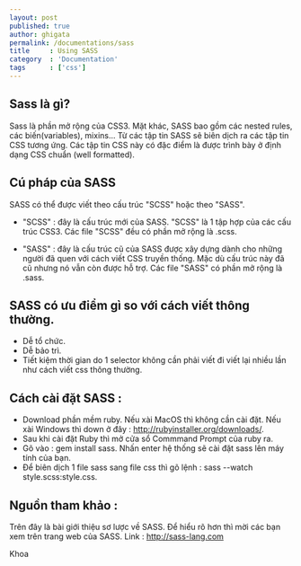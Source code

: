 ```yaml
---
layout: post
published: true
author: ghigata
permalink: /documentations/sass
title     : Using SASS
category  : 'Documentation'
tags      : ['css']
---
```


## Sass là gì?

Sass là phần mở rộng của CSS3. Mặt khác, SASS bao gồm các nested rules, các biến(variables), mixins... Từ các tập tin SASS sẽ biên dịch ra các tập tin CSS tương ứng. Các tập tin CSS này có đặc điểm là được trình bày ở định dạng CSS chuẩn (well formatted).

## Cú pháp của SASS

SASS có thể được viết theo cấu trúc "SCSS" hoặc theo "SASS".

* "SCSS" : đây là cấu trúc mới của SASS. "SCSS" là 1 tập hợp của các cấu trúc CSS3. Các file "SCSS" đều có phần mở rộng là .scss.

* "SASS" : đây là cấu trúc cũ của SASS được xây dựng dành cho những người đã quen với cách viết CSS truyền thống. Mặc dù cấu trúc này đã cũ nhưng nó vẫn còn được hỗ trợ. Các file "SASS" có phần mở rộng là .sass.

## SASS có ưu điểm gì so với cách viết thông thường.

* Dễ tổ chức.
* Dễ bảo trì.
* Tiết kiệm thời gian do 1 selector không cần phải viết đi viết lại nhiều lần như cách viết css thông thường.

## Cách cài đặt SASS :

* Download phần mềm ruby. Nếu xài MacOS thì không cần cài đặt. Nếu xài Windows thì down ở đây : http://rubyinstaller.org/downloads/.
* Sau khi cài đặt Ruby thì mở cửa sổ Commmand Prompt của ruby ra.
* Gõ vào : gem install sass. Nhấn enter hệ thống sẽ cài đặt sass lên máy tính của bạn.
* Để biên dịch 1 file sass sang file css thì gõ lệnh : sass --watch style.scss:style.css.

## Nguồn tham khảo :

Trên đây là bài giới thiệu sơ lược về SASS. Để hiểu rõ hơn thì mời các bạn xem trên trang web của SASS.
Link : http://sass-lang.com

Khoa